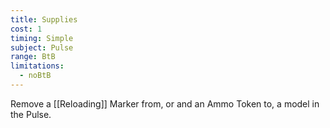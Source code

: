 ```yaml
---
title: Supplies
cost: 1
timing: Simple
subject: Pulse
range: BtB
limitations:
  - noBtB
---
```

Remove a [[Reloading]] Marker from, or and an Ammo Token to, a model in the Pulse.
